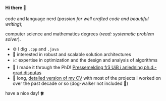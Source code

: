 #### Hi there 👋

code and language nerd (_passion for well crafted code and beautiful writing_);

computer science and mathematics degrees (_read: systematic problem solver_).

- ⚙️ I dig `.cpp` and `.java`
- :rocket: interested in robust and scalable solution architectures
- 📈 expertise in optimization and the design and analysis of algorithms
- 💅 I made it through the PhD! [Pressemelding frå UiB i anledning ph.d.-grad disputas](https://www.uib.no/nye-doktorgrader/166501/matematikk-og-kode-beste-uavhengige-delnettverk)
- 🔎 long, [detailed version of my CV](phillippe-samer-detailed-cv.pdf) with most of the projects I worked on over the past decade or so (dog-walker not included 🐶)

have a nice day! 🍀
